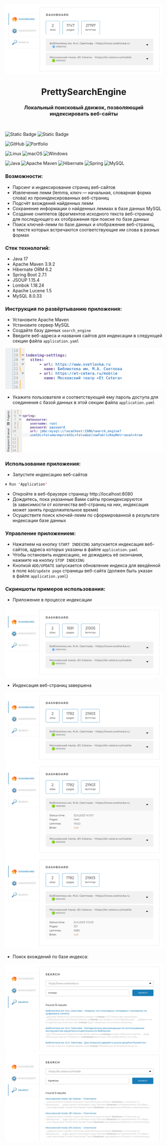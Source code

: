<img align="center" src="images/Pages_Indexing_in_Progress__1.png" alt="Приложение «PrettySearchEngine» в процессе работы">

<h1 align="center">PrettySearchEngine</h1>
<h3 align="center">Локальный поисковый движок, позволяющий индексировать веб-сайты</h3>
<div align="center">&nbsp;</div>

![Static Badge](https://img.shields.io/badge/:PRETTY_SEARCH_ENGINE-SITE_SEARCH-blue)
![Static Badge](https://img.shields.io/badge/:HOW%20TO%20START%20USING-8A2BE2)

![GitHub](https://img.shields.io/badge/github-%23121011.svg?style=for-the-badge&logo=github&logoColor=white)
![Portfolio](https://img.shields.io/badge/Portfolio-%23000000.svg?style=for-the-badge&logo=firefox&logoColor=#FF7139)

![Linux](https://img.shields.io/badge/Linux-FCC624?style=for-the-badge&logo=linux&logoColor=black)
![macOS](https://img.shields.io/badge/mac%20os-000000?style=for-the-badge&logo=macos&logoColor=F0F0F0)
![Windows](https://img.shields.io/badge/Windows-0078D6?style=for-the-badge&logo=windows&logoColor=white)

![Java](https://img.shields.io/badge/java-%23ED8B00.svg?style=for-the-badge&logo=openjdk&logoColor=white)
![Apache Maven](https://img.shields.io/badge/Apache%20Maven-C71A36?style=for-the-badge&logo=Apache%20Maven&logoColor=white)
![Hibernate](https://img.shields.io/badge/Hibernate-59666C?style=for-the-badge&logo=Hibernate&logoColor=white)
![Spring](https://img.shields.io/badge/spring-%236DB33F.svg?style=for-the-badge&logo=spring&logoColor=white)
![MySQL](https://img.shields.io/badge/mysql-%2300f.svg?style=for-the-badge&logo=mysql&logoColor=white)

### Возможности:
* Парсинг и индексирование страниц веб-сайтов
* Извлечение лемм (lemma, ключ — начальная, словарная форма слова) из проиндексированных веб-страниц
* Подсчёт вхождений найденных лемм
* Сохранение информации о найденных леммах в базе данных MySQL
* Создание сниппетов (фрагментов исходного текста веб-страниц) для последующего их отображения при поиске по базе данных
* Поиск ключей-лемм по базе данных и отображение веб-страниц, в тексте которых встречаются соответствующие им слова в разных формах

### Стек технологий:
* Java 17
* Apache Maven 3.9.2
* Hibernate ORM 6.2
* Spring Boot 2.7.1
* JSOUP 1.15.4
* Lombok 1.18.24
* Apache Lucene 1.5
* MySQL 8.0.33

### Инструкция по развёртыванию приложения:
* Установите Apache Maven
* Установите сервер MySQL
* Создайте базу данных `search_engine`
* Введите веб-адреса и названия сайтов для индексации в следующей секции файла `application.yaml`

![Application_yaml__Configuration__1.png](images/Application_yaml__Configuration__1.png)

* Укажите пользователя и соответствующий ему пароль доступа для соединения с базой данных в этой секции файла `application.yaml`

![Application_yaml__Configuration__1.png](images/Application_yaml__Configuration__2.png)

### Использование приложения:
* Запустите индексацию веб-сайтов
```java
⏵ Run 'Application'
```
* Откройте в веб-браузере страницу http://localhost:8080
* Дождитесь, пока указанные Вами сайты проиндексируются (в зависимости от количества веб-страниц на них, индексация может занять продолжительное время)
* Осуществите поиск ключей-лемм по сформированной в результате индексации базе данных

### Управление приложением:
* Нажатием на кнопку `START INDEXING` запускается индексация веб-сайтов, адреса которых указаны в файле `application.yaml`
* Чтобы остановить индексацию, не дожидаясь её окончания, нажмите на кнопку `STOP INDEXING`
* Кнопкой `ADD/UPDATE` запускается обновление индекса для введённой в поле `Add/update page` страницы веб-сайта (должен быть указан в файле `application.yaml`)

### Скриншоты примеров использования:
* Приложение в процессе индексации

![Application_yaml__Configuration__1.png](images/Pages_Indexing_in_Progress__2.png)

* Индексация веб-страниц завершена

![Application_yaml__Configuration__1.png](images/Pages_Indexing_Done__1.png)
![Application_yaml__Configuration__1.png](images/Pages_Indexing_Done__2.png)
![Application_yaml__Configuration__1.png](images/Pages_Indexing_Done__3.png)

* Поиск вхождений по базе индекса:

![Application_yaml__Configuration__1.png](images/Search_in_Index__Example__1.png)
![Application_yaml__Configuration__1.png](images/Search_in_Index__Example__2.png)

